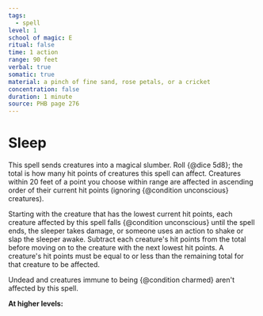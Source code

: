 ```yaml
---
tags:
  - spell
level: 1
school of magic: E
ritual: false
time: 1 action
range: 90 feet
verbal: true
somatic: true
material: a pinch of fine sand, rose petals, or a cricket
concentration: false
duration: 1 minute
source: PHB page 276
---
```

# Sleep
This spell sends creatures into a magical slumber. Roll {@dice 5d8}; the total is how many hit points of creatures this spell can affect. Creatures within 20 feet of a point you choose within range are affected in ascending order of their current hit points (ignoring {@condition unconscious} creatures).

Starting with the creature that has the lowest current hit points, each creature affected by this spell falls {@condition unconscious} until the spell ends, the sleeper takes damage, or someone uses an action to shake or slap the sleeper awake. Subtract each creature's hit points from the total before moving on to the creature with the next lowest hit points. A creature's hit points must be equal to or less than the remaining total for that creature to be affected.

Undead and creatures immune to being {@condition charmed} aren't affected by this spell.

**At higher levels:** 